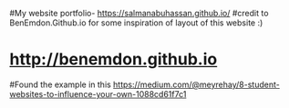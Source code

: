 #My website portfolio- https://salmanabuhassan.github.io/
#credit to BenEmdon.Github.io for some inspiration of layout of this website :)
# http://benemdon.github.io
#Found the example in this https://medium.com/@meyrehay/8-student-websites-to-influence-your-own-1088cd61f7c1
